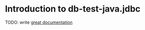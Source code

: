 # Introduction to db-test-java.jdbc

TODO: write [great documentation](http://jacobian.org/writing/what-to-write/)
